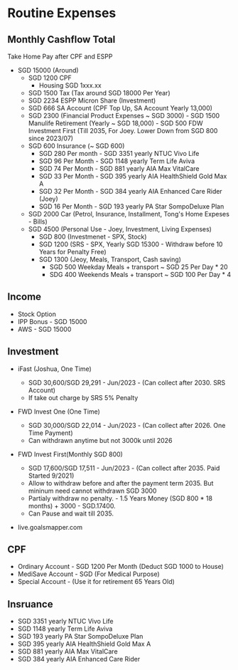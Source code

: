 # Routine Expenses

## Monthly Cashflow Total

Take Home Pay after CPF and ESPP

- SGD 15000 (Around)
  - SGD 1200 CPF
    - Housing SGD 1xxx.xx
  - SGD 1500 Tax (Tax around SGD 18000 Per Year)
  - SGD 2234 ESPP Micron Share (Investment)
  - SGD 666 SA Account (CPF Top Up, SA Account Yearly 13,000)
  - SGD 2300 (Financial Product Expenses ~ SGD 3000)
        - SGD 1500 Manulife Retirement (Yearly ~ SGD 18,000)
        - SGD 500 FDW Investment First (Till 2035, For Joey. Lower Down from SGD 800 since 2023/07)
  - SGD 600 Insurance (~ SGD 600)
    - SGD 280 Per month  - SGD 3351 yearly NTUC Vivo Life
    - SGD 96  Per Month  - SGD 1148 yearly Term Life Aviva
    - SGD 74  Per Month  - SGD 881  yearly AIA Max VitalCare
    - SGD 33  Per Month  - SGD 395  yearly AIA HealthShield Gold Max A
    - SGD 32  Per Month  - SGD 384  yearly AIA Enhanced Care Rider (Joey)
    - SGD 16  Per Month  - SGD 193  yearly PA Star SompoDeluxe Plan
  - SGD 2000 Car (Petrol, Insurance, Installment, Tong's Home Expeses - Bills)
  - SGD 4500 (Personal Use - Joey, Investment, Living Expenses)
    - SGD 800 (Investmenet - SPX, Stock)
    - SGD 1200 (SRS - SPX, Yearly SGD 15300 - Withdraw before 10 Years for Penalty Free)
    - SGD 1300 (Jeoy, Meals, Transport, Cash saving)
      - SGD 500 Weekday Meals + transport ~ SGD 25 Per Day * 20
      - SDG 400 Weekends Meals + transport ~ SGD 100 Per Day * 4

## Income

- Stock Option
- IPP Bonus - SGD 15000
- AWS - SGD 15000

## Investment

- iFast (Joshua, One Time)
  - SGD 30,600/SGD 29,291 - Jun/2023 - (Can collect after 2030. SRS Account)
  - If take out charge by SRS 5% Penalty

- FWD Invest One (One Time)
  - SGD 30,000/SGD 22,014 - Jun/2023 - (Can collect after 2026. One Time Payment)
  - Can withdrawn anytime but not 3000k until 2026

- FWD Invest First(Monthly SGD 800)
  - SGD 17,600/SGD 17,511 - Jun/2023 - (Can collect after 2035. Paid Started 9/2021)
  - Allow to withdraw before and after the payment term 2035. But mininum need cannot withdrawn SGD 3000
  - Partialy withdraw no penalty. - 1.5 Years Money (SGD 800 * 18 months) + 3000 - SGD.17400.
  - Can Pause and wait till 2035.

- live.goalsmapper.com

## CPF

- Ordinary Account - SGD 1200 Per Month (Deduct SGD 1000 to House)
- MediSave Account - SGD (For Medical Purpose)
- Special Account - (Use it for retirement 65 Years Old)

## Insruance

- SGD 3351 yearly NTUC Vivo Life
- SGD 1148 yearly Term Life Aviva
- SGD 193  yearly PA Star SompoDeluxe Plan
- SGD 395  yearly AIA HealthShield Gold Max A
- SGD 881  yearly AIA Max VitalCare
- SGD 384  yearly AIA Enhanced Care Rider
